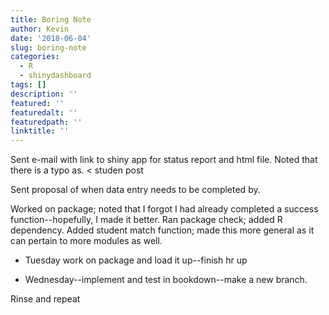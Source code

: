 ```yaml
---
title: Boring Note
author: Kevin
date: '2018-06-04'
slug: boring-note
categories:
  - R
  - shinydashboard
tags: []
description: ''
featured: ''
featuredalt: ''
featuredpath: ''
linktitle: ''
---
```


Sent e-mail with link to shiny app for status report and html file. Noted that there is a typo as. 
< studen post

Sent proposal of when data entry needs to be completed by.  


Worked on package; noted that I forgot I had already completed a success function--hopefully, I made it better.  Ran package check; added R dependency. Added student match function; made this more general as it can pertain to more modules as well.

* Tuesday work on package and load it up--finish hr up

* Wednesday--implement and test in bookdown--make a new branch. 

Rinse and repeat



